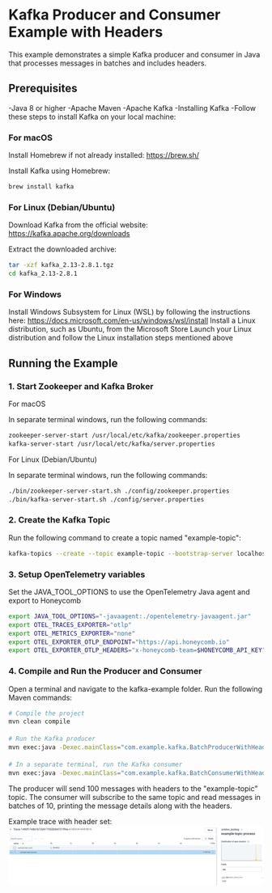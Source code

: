 # Kafka Producer and Consumer Example with Headers 
This example demonstrates a simple Kafka producer and consumer in Java that processes messages in batches and includes headers.

## Prerequisites
-Java 8 or higher
-Apache Maven
-Apache Kafka
-Installing Kafka
-Follow these steps to install Kafka on your local machine:

### For macOS
Install Homebrew if not already installed: https://brew.sh/

Install Kafka using Homebrew:

```sh
brew install kafka
```

### For Linux (Debian/Ubuntu)
Download Kafka from the official website: https://kafka.apache.org/downloads

Extract the downloaded archive:

```sh
tar -xzf kafka_2.13-2.8.1.tgz
cd kafka_2.13-2.8.1
```

### For Windows
Install Windows Subsystem for Linux (WSL) by following the instructions here: https://docs.microsoft.com/en-us/windows/wsl/install
Install a Linux distribution, such as Ubuntu, from the Microsoft Store
Launch your Linux distribution and follow the Linux installation steps mentioned above

## Running the Example
### 1. Start Zookeeper and Kafka Broker


For macOS  

In separate terminal windows, run the following commands:

```sh
zookeeper-server-start /usr/local/etc/kafka/zookeeper.properties
kafka-server-start /usr/local/etc/kafka/server.properties
```

For Linux (Debian/Ubuntu)

In separate terminal windows, run the following commands:

```sh
./bin/zookeeper-server-start.sh ./config/zookeeper.properties
./bin/kafka-server-start.sh ./config/server.properties
```

### 2. Create the Kafka Topic

Run the following command to create a topic named "example-topic":

```sh
kafka-topics --create --topic example-topic --bootstrap-server localhost:9092 --partitions 1 --replication-factor 1
```

### 3. Setup OpenTelemetry variables

Set the JAVA_TOOL_OPTIONS to use the OpenTelemetry Java agent and export to Honeycomb

```sh
export JAVA_TOOL_OPTIONS="-javaagent:./opentelemetry-javaagent.jar"
export OTEL_TRACES_EXPORTER="otlp"
export OTEL_METRICS_EXPORTER="none"
export OTEL_EXPORTER_OTLP_ENDPOINT="https://api.honeycomb.io"
export OTEL_EXPORTER_OTLP_HEADERS="x-honeycomb-team=$HONEYCOMB_API_KEY"
```

### 4. Compile and Run the Producer and Consumer

Open a terminal and navigate to the kafka-example folder. Run the following Maven commands:

```sh
# Compile the project
mvn clean compile

# Run the Kafka producer
mvn exec:java -Dexec.mainClass="com.example.kafka.BatchProducerWithHeader"

# In a separate terminal, run the Kafka consumer
mvn exec:java -Dexec.mainClass="com.example.kafka.BatchConsumerWithHeader"
```

The producer will send 100 messages with headers to the "example-topic" topic. The consumer will subscribe to the same topic and read messages in batches of 10, printing the message details along with the headers.

Example trace with header set:
![Alt text](/example.png?raw=true "Example Trace")